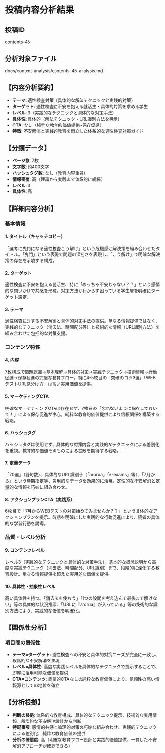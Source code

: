 # 投稿内容分析結果

## 投稿ID
contents-45

## 分析対象ファイル
docs/content-analysis/contents-45-analysis.md

## 【内容分析要約】
- **テーマ**: 適性検査対策（具体的な解法テクニックと実践的対策）
- **ターゲット**: 適性検査に不安を抱える就活生・具体的対策を求める学生
- **レベル**: 3（実践的なテクニックと具体的な対策手法）
- **具体性**: 具体的（解法テクニック・URL識別方法を明示）
- **CTA**: なし（純粋な教育的価値提供+保存促進）
- **特徴**: 不安解消と実践的教育を両立した体系的な適性検査対策ガイド

## 【分類データ】
- **ページ数**: 7枚
- **文字数**: 約400文字
- **ハッシュタグ数**: なし（教育内容重視）
- **情報密度**: 高（理論から実践まで体系的に網羅）
- **レベル**: 3
- **具体性**: 高

## 【詳細内容分析】

### 基本情報
#### 1. タイトル（キャッチコピー）
「選考に鬼門になる適性検査こう解け」という危機感と解決策を組み合わせたタイトル。「鬼門」という表現で問題の深刻さを表現し、「こう解け」で明確な解決策の存在を示唆する構成。

#### 2. ターゲット
適性検査に不安を抱える就活生、特に「めっちゃ不安じゃない？？」という感情的な問いかけで共感を形成。対策方法がわからず困っている学生層を明確にターゲット設定。

#### 3. テーマ
適性検査に対する不安解消と具体的対策手法の提供。単なる情報提供ではなく、実践的なテクニック（消去法、時間配分等）と技術的な情報（URL識別方法）を組み合わせた包括的な対策支援。

### コンテンツ特性
#### 4. 内容
7枚構成で問題認識→基本理解→具体的対策→実践テクニック→技術情報→行動促進→保存促進の完璧な教育フロー。特に4-5枚目の「突破のコツ3選」「WEBテストURL見分け方」は高い実用価値を提供。

#### 5. マーケティングCTA
明確なマーケティングCTAは存在せず、7枚目の「忘れないように保存しておいて！」による保存促進が中心。純粋な教育的価値提供により信頼関係を構築する戦略。

#### 6. ハッシュタグ
ハッシュタグは使用せず、具体的な対策内容と実践的なテクニックによる差別化を重視。教育的な価値そのものによる拡散を期待する戦略。

#### 7. 定量データ
「70選」（語句数）、具体的なURL識別子（「arorua」「e-exams」等）、「7月から」という時期指定等、実用的なデータを効果的に活用。定性的な不安解消と定量的な情報を巧妙に組み合わせ。

#### 8. アクションプランCTA（実践系）
6枚目で「7月からWEBテストの対策始めてみませんか？？」という具体的なアクションプランを提示。時期を明確にした実践的な行動促進により、読者の具体的な学習行動を誘導。

### 品質・レベル分析
#### 9. コンテンツレベル
レベル3（実践的なテクニックと具体的な対策手法）。基本的な概念説明から高度な実践テクニック（消去法、時間配分、URL識別）まで、段階的に深化する教育設計。単なる情報提供を超えた実用的な価値を提供。

#### 10. 具体性・抽象性レベル
高い具体性を持つ。「消去法を使おう」「1つの設問を考え込んで最後まで解けない」等の具体的な状況描写、「URLに『arorua』が入っている」等の技術的な識別方法により、実践的な価値を明確化。

## 【関係性分析】
### 項目間の関係性
- **テーマ×ターゲット**: 適性検査への不安と具体的対策ニーズが完全に一致し、段階的な不安解消を実現
- **レベル×具体性**: 高度な実践レベルを具体的なテクニックで提示することで、即座に活用可能な価値を提供
- **CTA×コンテンツ**: 商業的CTAなしの純粋な教育価値により、信頼性の高い情報源としての地位を確立

## 【分析根拠】
- **判断の根拠**: 体系的な教育構成、具体的なテクニック提示、技術的な実用情報、段階的な不安解消設計から判断
- **特記事項**: 感情的共感と論理的対策の巧妙な組み合わせ、実践的テクニックによる差別化、純粋な教育価値の提供
- **分析の確信度**: 高（明確な教育フロー設計と実践的価値提供、一貫した不安解消アプローチが確認できる）